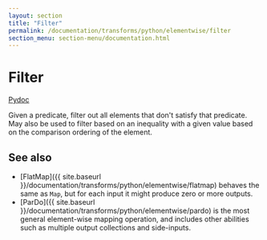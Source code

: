 ```yaml
---
layout: section
title: "Filter"
permalink: /documentation/transforms/python/elementwise/filter
section_menu: section-menu/documentation.html
---
```

<!--
Licensed under the Apache License, Version 2.0 (the "License");
you may not use this file except in compliance with the License.
You may obtain a copy of the License at

http://www.apache.org/licenses/LICENSE-2.0

Unless required by applicable law or agreed to in writing, software
distributed under the License is distributed on an "AS IS" BASIS,
WITHOUT WARRANTIES OR CONDITIONS OF ANY KIND, either express or implied.
See the License for the specific language governing permissions and
limitations under the License.
-->

# Filter 
[Pydoc](https://beam.apache.org/releases/pydoc/current/apache_beam.transforms.core.html#apache_beam.transforms.core.Filter)

Given a predicate, filter out all elements that don't satisfy that predicate.
May also be used to filter based on an inequality with a given value based
on the comparison ordering of the element.


## See also 
* [FlatMap]({{ site.baseurl }}/documentation/transforms/python/elementwise/flatmap) behaves the same as `Map`, but for
  each input it might produce zero or more outputs.
* [ParDo]({{ site.baseurl }}/documentation/transforms/python/elementwise/pardo) is the most general element-wise mapping
  operation, and includes other abilities such as multiple output collections and side-inputs. 